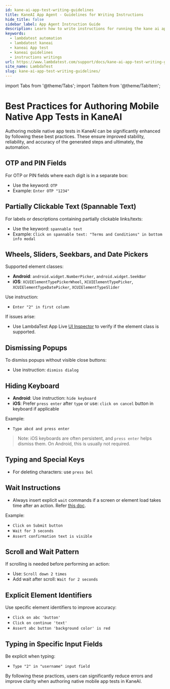 ```yaml
---
id: kane-ai-app-test-writing-guidelines
title: KaneAI App Agent - Guidelines for Writing Instructions
hide_title: false
sidebar_label: App Agent Instruction Guide
description: Learn how to write instructions for running the kane ai app agent smoothly and without any problem
keywords:
  - lambdatest automation
  - lambdatest kaneai
  - kaneai App test
  - kaneai guidelines
  - instructions writings
url: https://www.lambdatest.com/support/docs/kane-ai-app-test-writing-guidelines
site_name: LambdaTest
slug: kane-ai-app-test-writing-guidelines/
---
```


import Tabs from '@theme/Tabs';
import TabItem from '@theme/TabItem';

<script type="application/ld+json"
      dangerouslySetInnerHTML={{ __html: JSON.stringify({
       "@context": "https://schema.org",
        "@type": "BreadcrumbList",
        "itemListElement": [{
          "@type": "ListItem",
          "position": 1,
          "name": "Home",
          "item": "https://www.lambdatest.com"
        },{
          "@type": "ListItem",
          "position": 2,
          "name": "Support",
          "item": "https://www.lambdatest.com/support/docs/"
        },{
          "@type": "ListItem",
          "position": 3,
          "name": "KaneAI App Test",
          "item": "https://www.lambdatest.com/support/docs/kane-ai-app-test-writing-guidelines"
        }]
      })
    }}
></script>
# Best Practices for Authoring Mobile Native App Tests in KaneAI

Authoring mobile native app tests in KaneAI can be significantly enhanced by following these best practices. These ensure improved stability, reliability, and accuracy of the generated steps and ultimately, the automation.

## OTP and PIN Fields

For OTP or PIN fields where each digit is in a separate box:

- Use the keyword: `OTP`
- Example: `Enter OTP "1234"`

## Partially Clickable Text (Spannable Text)

For labels or descriptions containing partially clickable links/texts:

- Use the keyword: `spannable text`
- Example: `Click on spannable text: "Terms and Conditions" in bottom info modal`

## Wheels, Sliders, Seekbars, and Date Pickers

Supported element classes:

- **Android**: `android.widget.NumberPicker`, `android.widget.SeekBar`
- **iOS**: `XCUIElementTypePickerWheel`, `XCUIElementTypePicker`, `XCUIElementTypeDatePicker`, `XCUIElementTypeSlider`

Use instruction:

- `Enter "2" in first column`

If issues arise:

- Use LambdaTest App Live [UI Inspector](https://www.lambdatest.com/support/docs/ui-inspector/) to verify if the element class is supported.

## Dismissing Popups

To dismiss popups without visible close buttons:

- Use instruction: `dismiss dialog`

## Hiding Keyboard

- **Android**: Use instruction: `hide keyboard`
- **iOS**: Prefer `press enter` after `type` or use: `click on cancel` button in keyboard if applicable

Example:

- `Type abcd and press enter`

> Note: iOS keyboards are often persistent, and `press enter` helps dismiss them. On Android, this is usually not required.

## Typing and Special Keys

- For deleting characters: use `press Del`

## Wait Instructions

- Always insert explicit `wait` commands if a screen or element load takes time after an action. Refer [this doc](http://localhost:3001/support/docs/kane-ai-command-guide/#explicit-waits). 

Example:

- `Click on Submit button`
- `Wait for 3 seconds`
- `Assert confirmation text is visible`

## Scroll and Wait Pattern

If scrolling is needed before performing an action:

- Use: `Scroll down 2 times`
- Add wait after scroll: `Wait for 2 seconds`

## Explicit Element Identifiers

Use specific element identifiers to improve accuracy:

- `Click on abc 'button'`
- `Click on continue 'text'`
- `Assert abc button 'background color' is red`

## Typing in Specific Input Fields

Be explicit when typing:

- `Type "2" in "username" input field`

By following these practices, users can significantly reduce errors and improve clarity when authoring native mobile app tests in KaneAI.
